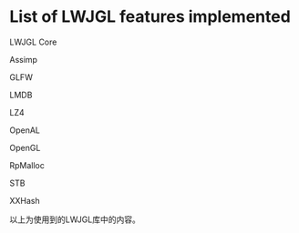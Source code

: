 # List of LWJGL features implemented

LWJGL Core

Assimp

GLFW

LMDB

LZ4

OpenAL

OpenGL

RpMalloc

STB

XXHash

以上为使用到的LWJGL库中的内容。
